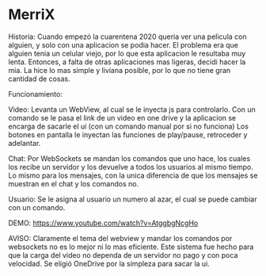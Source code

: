 # MerriX

Historia:
Cuando empezó la cuarentena 2020 queria ver una pelicula con alguien, y solo con una aplicacion se podia hacer. 
El problema era que alguien tenia un celular viejo, por lo que esta aplicacion le resultaba muy lenta. Entonces, a falta de otras aplicaciones mas ligeras, decidi hacer la mia.
La hice lo mas simple y liviana posible, por lo que no tiene gran cantidad de cosas.

Funcionamiento:

Video:
Levanta un WebView, al cual se le inyecta js para controlarlo. Con un comando se le pasa el link de un video en one drive y la aplicacion se encarga de sacarle el ui (con un comando manual por si no funciona)
Los botones en pantalla le inyectan las funciones de play/pause, retroceder y adelantar.

Chat:
Por WebSockets se mandan los comandos que uno hace, los cuales los recibe un servidor y los devuelve a todos los usuarios al mismo tiempo.
Lo mismo para los mensajes, con la unica diferencia de que los mensajes se muestran en el chat y los comandos no.

Usuario:
Se le asigna al usuario un numero al azar, el cual se puede cambiar con un comando. 

DEMO:
https://www.youtube.com/watch?v=AtggbgNcgHo

AVISO:
Claramente el tema del webview y mandar los comandos por websockets no es lo mejor ni lo mas eficiente. Este sistema fue hecho para que la carga del video no dependa de un servidor no pago y con poca velocidad. 
Se eligió OneDrive por la simpleza para sacar la ui.
